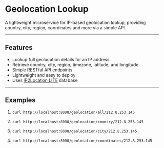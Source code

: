 # Geolocation Lookup

A lightweight microservice for IP-based geolocation lookup, providing country, city, region, coordinates and more via a simple API.

---

## Features

- Lookup full geolocation details for an IP address  
- Retrieve country, city, region, timezone, latitude, and longitude  
- Simple RESTful API endpoints  
- Lightweight and easy to deploy  
- Uses [IP2Location LITE](https://lite.ip2location.com) database  

---

## Examples

1)
       curl http://localhost:8000/geolocation/all/212.8.253.145

2)
       curl http://localhost:8000/geolocation/country/212.8.253.145

3)
       curl http://localhost:8000/geolocation/city/212.8.253.145

4)
       curl http://localhost:8000/geolocation/coordinates/212.8.253.145

